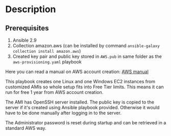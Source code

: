 # Description

## Prerequisites
1. Ansible 2.9
2. Collection amazon.aws (can be installed by command `ansible-galaxy collection install amazon.aws`)
3. Created key pair and public key stored in `AWS.pub` in same folder as the `aws-provisioning.yaml` playbook

Here you can read a manual on AWS account creation: [AWS manual](https://docs.google.com/document/d/e/2PACX-1vTeCirL7ANTcX9vKXniKTjKkxGEE9Ftd1xBc0bHKPoSrd2aj5fNeresltDUEp6ZYNgM3EZF5csNj_R4/pub)

This playbook creates one Linux and one Windows EC2 instances from customized AMIs so whole setup fits into Free Tier limits. This means it can run for free 1 year from AWS account creation.

The AMI has OpenSSH server installed. The public key is copied to the server if it's created using Ansible playbook provided. Otherwise it would have to be done manually after logging in to the server.

The Administrator password is reset during startup and can be retrieved in a standard AWS way.